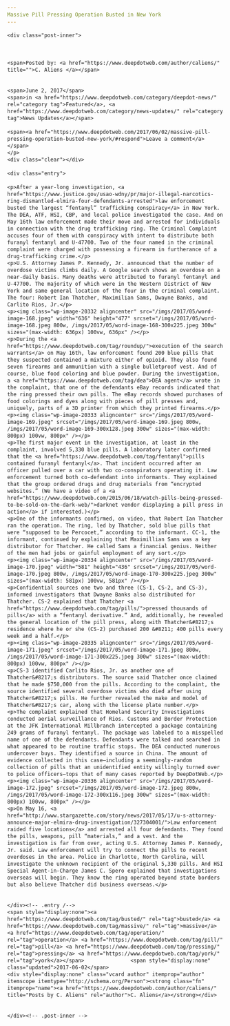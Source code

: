 ```yaml
---
Massive Pill Pressing Operation Busted in New York
---
```

<article class="post-listing post-20318 post type-post status-publish format-standard has-post-thumbnail hentry  tag-busted tag-massive tag-operation tag-pill tag-pressing tag-york">
    
    <div class="post-inner">
    
    
        
    <span>Posted by: <a href="https://www.deepdotweb.com/author/caliens/" title="">C. Aliens </a></span>
    
    
    <span>June 2, 2017</span>
    <span>in <a href="https://www.deepdotweb.com/category/deepdot-news/" rel="category tag">Featured</a>, <a href="https://www.deepdotweb.com/category/news-updates/" rel="category tag">News Updates</a></span>
    
    <span><a href="https://www.deepdotweb.com/2017/06/02/massive-pill-pressing-operation-busted-new-york/#respond">Leave a comment</a></span>
    </p>
    <div class="clear"></div>
    
    <div class="entry">
    
    <p>After a year-long investigation, <a href="https://www.justice.gov/usao-wdny/pr/major-illegal-narcotics-ring-dismantled-elmira-four-defendants-arrested">law enforcement busted the largest “fentanyl” trafficking conspiracy</a> in New York. The DEA, ATF, HSI, CBP, and local police investigated the case. And on May 16th law enforcement made their move and arrested for individuals in connection with the drug trafficking ring. The Criminal Complaint accuses four of them with conspiracy with intent to distribute both furanyl fentanyl and U-47700. Two of the four named in the criminal complaint were charged with possessing a firearm in furtherance of a drug-trafficking crime.</p>
    <p>U.S. Attorney James P. Kennedy, Jr. announced​ that the number of overdose victims climbs daily. A Google search shows an overdose on a near-daily basis. Many deaths were attributed to furanyl fentanyl and U-47700. The majority of which were in the Western District of New York and same general location of the four in the criminal complaint. The four: Robert Ian Thatcher, Maximilian Sams, Dwayne Banks, and Carlito Rios, Jr.</p>
    <p><img class="wp-image-20332 aligncenter" src="/imgs/2017/05/word-image-168.jpeg" width="636" height="477" srcset="/imgs/2017/05/word-image-168.jpeg 800w, /imgs/2017/05/word-image-168-300x225.jpeg 300w" sizes="(max-width: 636px) 100vw, 636px" /></p>
    <p>During the <a href="https://www.deepdotweb.com/tag/roundup/">execution of the search warrants</a> on May 16th, law enforcement found 200 blue pills that they suspected contained a mixture either of opioid. They also found seven firearms and ammunition with a single bulletproof vest. And of course, blue food coloring and blue powder. During the investigation, a <a href="https://www.deepdotweb.com/tag/dea">DEA agent</a> wrote in the complaint, that one of the defendants eBay records indicated that the ring pressed their own pills. The eBay records showed purchases of food colorings and dyes along with pieces of pill presses and, uniquely, parts of a 3D printer from which they printed firearms.</p>
    <p><img class="wp-image-20333 aligncenter" src="/imgs/2017/05/word-image-169.jpeg" srcset="/imgs/2017/05/word-image-169.jpeg 800w, /imgs/2017/05/word-image-169-300x128.jpeg 300w" sizes="(max-width: 800px) 100vw, 800px" /></p>
    <p>The first major event in the investigation, at least in the complaint, involved 5,330 blue pills. A laboratory later confirmed that the <a href="https://www.deepdotweb.com/tag/fentanyl">pills contained furanyl fentanyl</a>. That incident occurred after an officer pulled over a car with two co-conspirators operating it. Law enforcement turned both co-defendant into informants. They explained that the group ordered drugs and drug materials from “encrypted websites.” (We have a video of a <a href="https://www.deepdotweb.com/2015/06/18/watch-pills-being-pressed-to-be-sold-on-the-dark-web/">darknet vendor displaying a pill press in action</a> if interested.)</p>
    <p>One of the informants confirmed, on video, that Robert Ian Thatcher ran the operation. The ring, led by Thatcher, sold blue pills that were “supposed to be Percocet,” according to the informant. CC-1, the informant, continued by explaining that Maximillian Sams was a key distributor for Thatcher. He called Sams a financial genius. Neither of the men had jobs or gainful employment of any sort.</p>
    <p><img class="wp-image-20334 aligncenter" src="/imgs/2017/05/word-image-170.jpeg" width="581" height="436" srcset="/imgs/2017/05/word-image-170.jpeg 800w, /imgs/2017/05/word-image-170-300x225.jpeg 300w" sizes="(max-width: 581px) 100vw, 581px" /></p>
    <p>Confidential sources one two and three (CS-1, CS-2, and CS-3), informed investigators that Dwayne Banks also distributed for Thatcher. CS-2 explained that Thatcher <a href="https://www.deepdotweb.com/tag/pills/">pressed thousands of pills</a> with a “fentanyl derivative.” And, additionally, he revealed the general location of the pill press, along with Thatcher&#8217;s residence where he or she (CS-2) purchased 200 &#8211; 400 pills every week and a half.</p>
    <p><img class="wp-image-20335 aligncenter" src="/imgs/2017/05/word-image-171.jpeg" srcset="/imgs/2017/05/word-image-171.jpeg 800w, /imgs/2017/05/word-image-171-300x225.jpeg 300w" sizes="(max-width: 800px) 100vw, 800px" /></p>
    <p>CS-3 identified Carlito Rios, Jr. as another one of Thatcher&#8217;s distributors. The source said Thatcher once claimed that he made $750,000 from the pills. According to the complaint, the source identified several overdose victims who died after using Thatcher&#8217;s pills. He further revealed the make and model of Thatcher&#8217;s car, along with the license plate number.</p>
    <p>The complaint explained that Homeland Security Investigations conducted aerial surveillance of Rios. Customs and Border Protection at the JFK International Millbranch intercepted a package containing 249 grams of furanyl fentanyl. The package was labeled to a misspelled name of one of the defendants. Defendants were talked and searched in what appeared to be routine traffic stops. The DEA conducted numerous undercover buys. They identified a source in China. The amount of evidence collected in this case—including a seemingly-random collection of pills that an unidentified entity willingly turned over to police officers—tops that of many cases reported by DeepDotWeb.</p>
    <p><img class="wp-image-20336 aligncenter" src="/imgs/2017/05/word-image-172.jpeg" srcset="/imgs/2017/05/word-image-172.jpeg 800w, /imgs/2017/05/word-image-172-300x116.jpeg 300w" sizes="(max-width: 800px) 100vw, 800px" /></p>
    <p>On May 16, <a href="http://www.stargazette.com/story/news/2017/05/17/u-s-attorney-announce-major-elmira-drug-investigation/327304001/">Law enforcement raided five locations</a> and arrested all four defendants. They found the pills, weapons, pill “materials,” and a vest. And the investigation is far from over, acting U.S. Attorney James P. Kennedy, Jr. said. Law enforcement will try to connect the pills to recent overdoses in the area. Police in Charlotte, North Carolina, will investigate the unknown recipient of the original 5,330 pills. And HSI Special Agent-in-Charge James C. Spero explained that investigations overseas will begin. They know the ring operated beyond state borders but also believe Thatcher did business overseas.</p>
    
    
    </div><!-- .entry /-->
    <span style="display:none"><a href="https://www.deepdotweb.com/tag/busted/" rel="tag">busted</a> <a href="https://www.deepdotweb.com/tag/massive/" rel="tag">massive</a> <a href="https://www.deepdotweb.com/tag/operation/" rel="tag">operation</a> <a href="https://www.deepdotweb.com/tag/pill/" rel="tag">pill</a> <a href="https://www.deepdotweb.com/tag/pressing/" rel="tag">pressing</a> <a href="https://www.deepdotweb.com/tag/york/" rel="tag">york</a></span>				<span style="display:none" class="updated">2017-06-02</span>
    <div style="display:none" class="vcard author" itemprop="author" itemscope itemtype="http://schema.org/Person"><strong class="fn" itemprop="name"><a href="https://www.deepdotweb.com/author/caliens/" title="Posts by C. Aliens" rel="author">C. Aliens</a></strong></div>
    
    
    </div><!-- .post-inner -->
</article><!-- .post-listing -->

